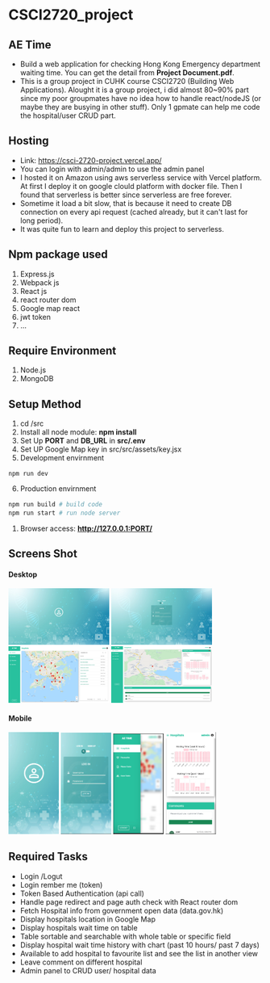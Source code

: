 # CSCI2720_project

## AE Time
 - Build a web application for checking Hong Kong Emergency department waiting time. You can get the detail from **Project Document.pdf**.
 - This is a group project in CUHK course CSCI2720 (Building Web Applications). Alought it is a group project, i did almost 80~90% part since my poor groupmates have no idea how to handle react/nodeJS (or maybe they are busying in other stuff). Only 1 gpmate can help me code the hospital/user CRUD part. 

## Hosting
 - Link: https://csci-2720-project.vercel.app/
 - You can login with admin/admin to use the admin panel
 - I hosted it on Amazon using aws serverless service with Vercel platform. At first I deploy it on google clould platform with docker file. Then I found that serverless is better since serverless are free forever.
 - Sometime it load a bit slow, that is because it need to create DB connection on every api request (cached already, but it can't last for long period).
 - It was quite fun to learn and deploy this project to serverless.

## Npm package used
1. Express.js
2. Webpack js
3. React js
4. react router dom
5. Google map react
6. jwt token
7. ...

## Require Environment
1. Node.js
2. MongoDB

## Setup Method
1. cd /src<br>
2. Install all node module: **npm install**
3. Set Up **PORT** and **DB_URL** in **src/.env**
4. Set UP Google Map key in src/src/assets/key.jsx
5. Development envirnment
```
npm run dev
```
6. Production envirnment
```bash
npm run build # build code 
npm run start # run node server
```
1. Browser access: **http://127.0.0.1:PORT/** 

## Screens Shot
#### Desktop
<p float="left">
 <img src="https://github.com/samuelcwfovo/CSCI2720_project/blob/main/markdown-png/destop.png" alt="Desktop" width="200" height= "112"/>
 <img src="https://github.com/samuelcwfovo/CSCI2720_project/blob/main/markdown-png/destop-login.png" alt="Desktop-login" width="200" height= "112"/>
 <img src="https://github.com/samuelcwfovo/CSCI2720_project/blob/main/markdown-png/destop-main.png" alt="Desktop-main" width="200" height= "112"/>
 <img src="https://github.com/samuelcwfovo/CSCI2720_project/blob/main/markdown-png/destop-detail.png" alt="Desktop-detail" width="200" height= "112"/>
</p>

#### Mobile
<p float="left">
 <img src="https://github.com/samuelcwfovo/CSCI2720_project/blob/main/markdown-png/mobile.png" alt="mobile" width="100"/>
 <img src="https://github.com/samuelcwfovo/CSCI2720_project/blob/main/markdown-png/mobile-login.png" alt="mobile-login" width="100"/>
 <img src="https://github.com/samuelcwfovo/CSCI2720_project/blob/main/markdown-png/mobile-main.png" alt="mobile-main" width="100"/>
 <img src="https://github.com/samuelcwfovo/CSCI2720_project/blob/main/markdown-png/mobile-detail.png" alt="mobile-detail" width="100"/>
</p>

## Required Tasks <br>
- Login /Logut
- Login rember me (token)
- Token Based Authentication (api call)
- Handle page redirect and page auth check with React router dom
- Fetch Hospital info from government open data (data.gov.hk)
- Display hospitals location in Google Map
- Display hospitals wait time on table
- Table sortable and searchable with whole table or specific field
- Display hospital wait time history with chart (past 10 hours/ past 7 days)
- Available to add hospital to favourite list and see the list in another view
- Leave comment on different hospital
- Admin panel to CRUD user/ hospital data
